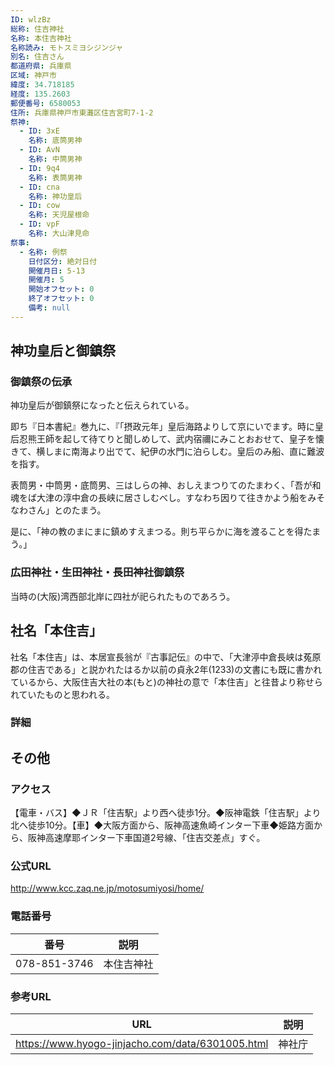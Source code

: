 ```yaml
---
ID: wlzBz
総称: 住吉神社
名称: 本住吉神社
名称読み: モトスミヨシジンジャ
別名: 住吉さん
都道府県: 兵庫県
区域: 神戸市
緯度: 34.718185
経度: 135.2603
郵便番号: 6580053
住所: 兵庫県神戸市東灘区住吉宮町7-1-2
祭神:
  - ID: 3xE
    名称: 底筒男神
  - ID: AvN
    名称: 中筒男神
  - ID: 9q4
    名称: 表筒男神
  - ID: cna
    名称: 神功皇后
  - ID: cow
    名称: 天児屋根命
  - ID: vpF
    名称: 大山津見命
祭事:
  - 名称: 例祭
    日付区分: 絶対日付
    開催月日: 5-13
    開催月: 5
    開始オフセット: 0
    終了オフセット: 0
    備考: null
---
```


## 神功皇后と御鎮祭

### 御鎮祭の伝承

神功皇后が御鎮祭になったと伝えられている。

即ち『日本書紀』巻九に、『「摂政元年」皇后海路よりして京にいでます。時に皇后忍熊王師を起して待てりと聞しめして、武内宿禰にみことおおせて、皇子を懐きて、横しまに南海より出でて、紀伊の水門に泊らしむ。皇后のみ船、直に難波を指す。

表筒男・中筒男・底筒男、三はしらの神、おしえまつりてのたまわく、「吾が和魂をば大津の淳中倉の長峡に居さしむべし。すなわち因りて往きかよう船をみそなわさん」とのたまう。

是に、「神の教のまにまに鎮めすえまつる。則ち平らかに海を渡ることを得たまう。」

### 広田神社・生田神社・長田神社御鎮祭

当時の(大阪)湾西部北岸に四社が祀られたものであろう。

## 社名「本住吉」

社名「本住吉」は、本居宣長翁が『古事記伝』の中で、「大津渟中倉長峡は菟原郡の住吉である」と説かれたはるか以前の貞永2年(1233)の文書にも既に書かれているから、大阪住吉大社の本(もと)の神社の意で「本住吉」と往昔より称せられていたものと思われる。

### 詳細

## その他

### アクセス

【電車・バス】◆ＪＲ「住吉駅」より西へ徒歩1分。◆阪神電鉄「住吉駅」より北へ徒歩10分。【車】◆大阪方面から、阪神高速魚崎インター下車◆姫路方面から、阪神高速摩耶インター下車国道2号線、「住吉交差点」すぐ。

### 公式URL

http://www.kcc.zaq.ne.jp/motosumiyosi/home/

### 電話番号

| 番号         | 説明       |
| ------------ | ---------- |
| 078-851-3746 | 本住吉神社 |

### 参考URL

| URL                                              | 説明   |
| ------------------------------------------------ | ------ |
| https://www.hyogo-jinjacho.com/data/6301005.html | 神社庁 |
